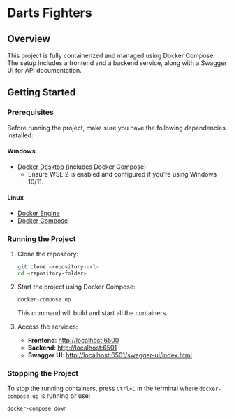 # Darts Fighters

## Overview
This project is fully containerized and managed using Docker Compose. The setup includes a frontend and a backend service, along with a Swagger UI for API documentation.

## Getting Started

### Prerequisites
Before running the project, make sure you have the following dependencies installed:

#### Windows
- [Docker Desktop](https://www.docker.com/products/docker-desktop/) (includes Docker Compose)
  - Ensure WSL 2 is enabled and configured if you're using Windows 10/11.

#### Linux
- [Docker Engine](https://docs.docker.com/engine/install/)
- [Docker Compose](https://docs.docker.com/compose/install/)

### Running the Project

1. Clone the repository:
   ```bash
   git clone <repository-url>
   cd <repository-folder>
   ```

2. Start the project using Docker Compose:
   ```bash
   docker-compose up
   ```

   This command will build and start all the containers.

3. Access the services:
   - **Frontend**: [http://localhost:6500](http://localhost:6500)
   - **Backend**: [http://localhost:6501](http://localhost:6501)
   - **Swagger UI**: [http://localhost:6501/swagger-ui/index.html](http://localhost:6501/swagger-ui/index.html)

### Stopping the Project
To stop the running containers, press `Ctrl+C` in the terminal where `docker-compose up` is running or use:
```bash
docker-compose down
```